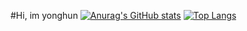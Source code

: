 #Hi, im yonghun
[![Anurag's GitHub stats](https://github-readme-stats.vercel.app/api?username=YongHunKo)](https://github.com/anuraghazra/github-readme-stats)
[![Top Langs](https://github-readme-stats.vercel.app/api/top-langs/?username=anuraghazra&layout=compact)](https://github.com/anuraghazra/github-readme-stats)